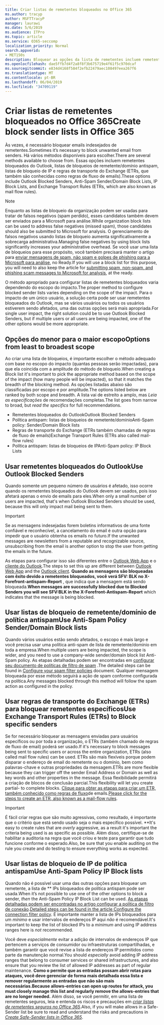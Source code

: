 ```yaml
---
title: Criar listas de remetentes bloqueados no Office 365
ms.author: tracyp
author: MSFTTracyP
manager: laurawi
ms.date: 5/6/2019
ms.audience: ITPro
ms.topic: article
ms.service: O365-seccomp
localization_priority: Normal
search.appverid:
- MET150s
description: Bloquear as opções da lista de remetentes incluem remetentes bloqueados do Outlook, listas de bloqueios de remetente/domínio antispam, listas de bloqueio de IP e regras de transporte do Exchange (ETRs) também chamadas de fluxo de emails.
ms.openlocfilehash: dae5ffb7d4f2a8f8f3b675719e4f61f5c970dcaf
ms.sourcegitcommit: e834d4168f584f2efb22479aec108497eea267f6
ms.translationtype: MT
ms.contentlocale: pt-BR
ms.lasthandoff: 06/04/2019
ms.locfileid: "34709119"
---
```

# <a name="create-block-sender-lists-in-office-365"></a><span data-ttu-id="8a08b-103">Criar listas de remetentes bloqueados no Office 365</span><span class="sxs-lookup"><span data-stu-id="8a08b-103">Create block sender lists in Office 365</span></span>

<span data-ttu-id="8a08b-104">Às vezes, é necessário bloquear emails indesejados de remetentes.</span><span class="sxs-lookup"><span data-stu-id="8a08b-104">Sometimes it’s necessary to block unwanted email from senders.</span></span> <span data-ttu-id="8a08b-105">Há vários métodos disponíveis para escolher.</span><span class="sxs-lookup"><span data-stu-id="8a08b-105">There are several methods available to choose from.</span></span> <span data-ttu-id="8a08b-106">Essas opções incluem remetentes bloqueados do Outlook, listas de bloqueios de remetente/domínio antispam, listas de bloqueio de IP e regras de transporte do Exchange (ETRs, que também são conhecidas como regras de fluxo de emails).</span><span class="sxs-lookup"><span data-stu-id="8a08b-106">These options include Outlook Blocked Senders, Anti-Spam Sender/Domain Block Lists, IP Block Lists, and Exchange Transport Rules (ETRs, which are also known as mail flow rules).</span></span>

> [!NOTE]
> <span data-ttu-id="8a08b-107">Enquanto as listas de bloqueio da organização podem ser usadas para tratar de falsos negativos (spam perdido), esses candidatos também devem ser enviados para a Microsoft para análise.</span><span class="sxs-lookup"><span data-stu-id="8a08b-107">While organization block lists can be used to address false negatives (missed spam), those candidates should also be submitted to Microsoft for analysis.</span></span> <span data-ttu-id="8a08b-108">O gerenciamento de falsos negativos usando listas de bloqueio aumenta significativamente a sobrecarga administrativa.</span><span class="sxs-lookup"><span data-stu-id="8a08b-108">Managing false negatives by using block lists significantly increases your administrative overhead.</span></span> <span data-ttu-id="8a08b-109">Se você usar uma lista de bloqueios para esse propósito, você também precisará manter o artigo para [enviar mensagens de spam, não spam e golpes de phishing para a Microsoft para análise](https://docs.microsoft.com/en-us/office365/SecurityCompliance/submit-spam-non-spam-and-phishing-scam-messages-to-microsoft-for-analysis), no Ready.</span><span class="sxs-lookup"><span data-stu-id="8a08b-109">If you will use a block list for this purpose, you will need to also keep the article for [submitting spam, non-spam, and phishing scam messages to Microsoft for analysis](https://docs.microsoft.com/en-us/office365/SecurityCompliance/submit-spam-non-spam-and-phishing-scam-messages-to-microsoft-for-analysis), at the ready.</span></span>

<span data-ttu-id="8a08b-110">O método apropriado para configurar listas de remetentes bloqueados varia dependendo do escopo do impacto.</span><span class="sxs-lookup"><span data-stu-id="8a08b-110">The proper method to configure blocked sender lists varies depending on the scope of the impact.</span></span> <span data-ttu-id="8a08b-111">Para o impacto de um único usuário, a solução certa pode ser usar remetentes bloqueados do Outlook, mas se vários usuários ou todos os usuários estiverem sendo afetados, uma das outras opções será mais apropriada.</span><span class="sxs-lookup"><span data-stu-id="8a08b-111">For single user impact, the right solution could be to use Outlook Blocked Senders, but if multiple users or all users are being impacted, one of the other options would be more appropriate.</span></span>

## <a name="options-from-least-to-broadest-scope"></a><span data-ttu-id="8a08b-112">Opções do menor para o maior escopo</span><span class="sxs-lookup"><span data-stu-id="8a08b-112">Options from least to broadest scope</span></span>

<span data-ttu-id="8a08b-113">Ao criar uma lista de bloqueios, é importante escolher o método adequado com base no escopo do impacto (quantas pessoas serão impactadas), para que ela coincida com a amplitude do método de bloqueio.</span><span class="sxs-lookup"><span data-stu-id="8a08b-113">When creating a Block list it's important to pick the appropriate method based on the scope of the impact (how many people will be impacted), so that it matches the breadth of the blocking method.</span></span> <span data-ttu-id="8a08b-114">As opções listadas abaixo são classificadas por escopo e por amplitude.</span><span class="sxs-lookup"><span data-stu-id="8a08b-114">The options listed below are ranked by both scope and breadth.</span></span> <span data-ttu-id="8a08b-115">A lista vai de estreito a amplo, mas *Leia as especificações* de recomendações completas.</span><span class="sxs-lookup"><span data-stu-id="8a08b-115">The list goes from narrow to broad, but *read the specifics* for full recommendations.</span></span>

- <span data-ttu-id="8a08b-116">Remetentes bloqueados do Outlook</span><span class="sxs-lookup"><span data-stu-id="8a08b-116">Outlook Blocked Senders</span></span>
- <span data-ttu-id="8a08b-117">Política antispam: listas de bloqueios de remetente/domínio</span><span class="sxs-lookup"><span data-stu-id="8a08b-117">Anti-Spam policy: Sender/Domain Block lists</span></span>
- <span data-ttu-id="8a08b-118">Regras de transporte do Exchange (ETRs também chamadas de regras de fluxo de emails)</span><span class="sxs-lookup"><span data-stu-id="8a08b-118">Exchange Transport Rules (ETRs also called mail-flow rules)</span></span>
- <span data-ttu-id="8a08b-119">Política antispam: listas de bloqueios de IP</span><span class="sxs-lookup"><span data-stu-id="8a08b-119">Anti-Spam policy: IP Block Lists</span></span>

## <a name="use-outlook-blocked-senders"></a><span data-ttu-id="8a08b-120">Usar remetentes bloqueados do Outlook</span><span class="sxs-lookup"><span data-stu-id="8a08b-120">Use Outlook Blocked Senders</span></span>

<span data-ttu-id="8a08b-121">Quando somente um pequeno número de usuários é afetado, isso ocorre quando os remetentes bloqueados do Outlook devem ser usados, pois isso afetará apenas o envio de emails para eles.</span><span class="sxs-lookup"><span data-stu-id="8a08b-121">When only a small number of users are impacted, that's when Outlook Blocked Senders should be used, because this will only impact mail being sent to them.</span></span>

> [!IMPORTANT]
> <span data-ttu-id="8a08b-122">Se as mensagens indesejadas forem boletins informativos de uma fonte confiável e reconhecível, a cancelamento do email é outra opção para impedir que o usuário obtenha os emails no futuro.</span><span class="sxs-lookup"><span data-stu-id="8a08b-122">If the unwanted messages are newsletters from a reputable and recognizable source, unsubscribing from the email is another option to stop the user from getting the emails in the future.</span></span>

<span data-ttu-id="8a08b-123">As etapas para configurar isso são diferentes entre o [Outlook Web App](https://support.office.com/en-us/article/block-or-allow-junk-email-settings-48c9f6f7-2309-4f95-9a4d-de987e880e46) e o [cliente do Outlook](https://support.office.com/en-us/article/overview-of-the-junk-email-filter-5ae3ea8e-cf41-4fa0-b02a-3b96e21de089).</span><span class="sxs-lookup"><span data-stu-id="8a08b-123">The steps to set this up are different between [Outlook Web App](https://support.office.com/en-us/article/block-or-allow-junk-email-settings-48c9f6f7-2309-4f95-9a4d-de987e880e46) and the [Outlook client](https://support.office.com/en-us/article/overview-of-the-junk-email-filter-5ae3ea8e-cf41-4fa0-b02a-3b96e21de089).</span></span> <span data-ttu-id="8a08b-124">**Quando as mensagens são bloqueadas com êxito devido a remetentes bloqueados, você verá SFV: BLK no X-Forefront-antispam-Report** , que indica que a mensagem está sendo bloqueada.</span><span class="sxs-lookup"><span data-stu-id="8a08b-124">**When messages are successfully blocked due to Blocked Senders you will see SFV:BLK in the X-Forefront-Antispam-Report** which indicates that the message is being blocked.</span></span>

## <a name="use-anti-spam-policy-senderdomain-block-lists"></a><span data-ttu-id="8a08b-125">Usar listas de bloqueio de remetente/domínio de política antispam</span><span class="sxs-lookup"><span data-stu-id="8a08b-125">Use Anti-Spam Policy Sender/Domain Block lists</span></span>

<span data-ttu-id="8a08b-126">Quando vários usuários estão sendo afetados, o escopo é mais largo e você precisa usar uma política anti-spam de lista de remetente/domínio em toda a empresa.</span><span class="sxs-lookup"><span data-stu-id="8a08b-126">When multiple users are being impacted, the scope is wider, and you need to use a company-wide sender/domain block list Anti-Spam policy.</span></span> <span data-ttu-id="8a08b-127">As etapas detalhadas podem ser encontradas em [configurar seu documento de políticas de filtro de spam](https://docs.microsoft.com/en-us/office365/securitycompliance/configure-your-spam-filter-policies) .</span><span class="sxs-lookup"><span data-stu-id="8a08b-127">The detailed steps can be found in [Configure your spam filter policies](https://docs.microsoft.com/en-us/office365/securitycompliance/configure-your-spam-filter-policies) document.</span></span> <span data-ttu-id="8a08b-128">Qualquer mensagem bloqueada por esse método seguirá a ação de spam conforme configurada na política.</span><span class="sxs-lookup"><span data-stu-id="8a08b-128">Any messages blocked through this method will follow the spam action as configured in the policy.</span></span>

## <a name="use-exchange-transport-rules-etrs-to-block-specific-senders"></a><span data-ttu-id="8a08b-129">Usar regras de transporte do Exchange (ETRs) para bloquear remetentes específicos</span><span class="sxs-lookup"><span data-stu-id="8a08b-129">Use Exchange Transport Rules (ETRs) to Block specific senders</span></span>

<span data-ttu-id="8a08b-130">Se for necessário bloquear as mensagens enviadas para usuários específicos ou por toda a organização, o ETRs (também chamado de regras de fluxo de email) poderá ser usado.</span><span class="sxs-lookup"><span data-stu-id="8a08b-130">If it's necessary to block messages being sent to specific users or across the entire organization, ETRs (also called mail flow rules) can be used.</span></span> <span data-ttu-id="8a08b-131">ETRs são mais flexíveis porque podem disparar o endereço de email do remetente ou o domínio, bem como palavras-chave e outras propriedades da mensagem.</span><span class="sxs-lookup"><span data-stu-id="8a08b-131">ETRs are more flexible because they can trigger off the sender Email Address or Domain as well as key words and other properties  in the message.</span></span> <span data-ttu-id="8a08b-132">Essa flexibilidade permitirá a criação de blocos de conclusão parcial.</span><span class="sxs-lookup"><span data-stu-id="8a08b-132">This flexibility will let you create partial- to complete blocks.</span></span> <span data-ttu-id="8a08b-133">[Clique para obter as etapas para criar um ETR, também conhecido como regras de fluxo](https://docs.microsoft.com/en-us/office365/SecurityCompliance/use-mail-flow-rules-to-set-the-spam-confidence-level-scl-in-messages)de emails.</span><span class="sxs-lookup"><span data-stu-id="8a08b-133">[Please click for the steps to create an ETR, also known as a mail-flow rules](https://docs.microsoft.com/en-us/office365/SecurityCompliance/use-mail-flow-rules-to-set-the-spam-confidence-level-scl-in-messages).</span></span>

> [!IMPORTANT]
> <span data-ttu-id="8a08b-134">É fácil criar regras que são muito agressivas, como resultado, é importante que o critério que está sendo usado seja o mais específico possível. \*\*</span><span class="sxs-lookup"><span data-stu-id="8a08b-134">It's easy to create rules that are *overly* aggressive, as a result it's important the criteria being used is as specific as possible.</span></span> <span data-ttu-id="8a08b-135">Além disso, certifique-se de habilitar a auditoria na regra que você criou e teste para garantir que tudo funcione conforme o esperado.</span><span class="sxs-lookup"><span data-stu-id="8a08b-135">Also, be sure that you enable auditing on the rule you create and do testing to ensure everything works as expected.</span></span>

## <a name="use-anti-spam-policy-ip-block-lists"></a><span data-ttu-id="8a08b-136">Usar listas de bloqueio de IP de política antispam</span><span class="sxs-lookup"><span data-stu-id="8a08b-136">Use Anti-Spam Policy IP Block lists</span></span>

<span data-ttu-id="8a08b-137">Quando não é possível usar uma das outras opções para bloquear um remetente, a lista de \*\* IPs bloqueados de política antispam pode ser usada.</span><span class="sxs-lookup"><span data-stu-id="8a08b-137">When it’s not possible to use one of the other options to block a sender, *then* the Anti-Spam Policy IP Block List can be used.</span></span> <span data-ttu-id="8a08b-138">[As etapas detalhadas podem ser encontradas no artigo configurar a política de filtro de conexão](https://docs.microsoft.com/en-us/office365/securitycompliance/configure-the-connection-filter-policy).</span><span class="sxs-lookup"><span data-stu-id="8a08b-138">[Detailed steps can be found in the article Configure the connection filter policy](https://docs.microsoft.com/en-us/office365/securitycompliance/configure-the-connection-filter-policy).</span></span> <span data-ttu-id="8a08b-139">É importante manter a lista de IPs bloqueados para um *mínimo* e usar intervalos de endereços IP aqui *não* é recomendável.</span><span class="sxs-lookup"><span data-stu-id="8a08b-139">It's important to keep the list of blocked IPs to a *minimum* and using IP address ranges here is *not* recommended.</span></span>

<span data-ttu-id="8a08b-140">Você deve *especialmente* evitar a adição de intervalos de endereços IP que pertencem a serviços de consumidor ou infraestruturas compartilhadas, e também garantir que você revise a lista de endereços IP permitidos como parte da manutenção normal.</span><span class="sxs-lookup"><span data-stu-id="8a08b-140">You should *especially* avoid adding IP address ranges that belong to consumer services or shared infrastructures, and also ensure that you review the list of allowed IP addresses as part of regular maintenance.</span></span> <span data-ttu-id="8a08b-141">**Como o permite que as entradas possam abrir rotas para ataques, você deve gerenciar de forma mais detalhada essa lista e remover regularmente as entradas que não são mais necessárias.**</span><span class="sxs-lookup"><span data-stu-id="8a08b-141">**Because allows-entries can open up routes for attack, you must closely manage this list and regularly remove the allows-entries that are no longer needed.**</span></span> <span data-ttu-id="8a08b-142">Além disso, se você permitir, em uma lista de remetentes seguros, leia e entenda os riscos e precauções em *[criar listas de remetentes seguros no Office 365](create-safe-sender-lists-in-office-365.md)*.</span><span class="sxs-lookup"><span data-stu-id="8a08b-142">Also, if you will make allows in a Safe-Sender list be sure to read and understand the risks and precautions in *[Create Safe-Sender lists in Office 365](create-safe-sender-lists-in-office-365.md)*.</span></span>